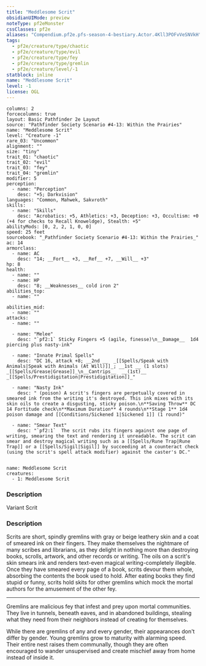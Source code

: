 ```yaml
---
title: "Meddlesome Scrit"
obsidianUIMode: preview
noteType: pf2eMonster
cssClasses: pf2e
aliases: "Compendium.pf2e.pfs-season-4-bestiary.Actor.4Kll3POFvVeSNVkH" 
tags:
  - pf2e/creature/type/chaotic
  - pf2e/creature/type/evil
  - pf2e/creature/type/fey
  - pf2e/creature/type/gremlin
  - pf2e/creature/level/-1
statblock: inline
name: "Meddlesome Scrit"
level: -1
license: OGL
---
```


```statblock
columns: 2
forcecolumns: true
layout: Basic Pathfinder 2e Layout
source: "Pathfinder Society Scenario #4-13: Within the Prairies"
name: "Meddlesome Scrit"
level: "Creature -1"
rare_03: "Uncommon"
alignment: ""
size: "tiny"
trait_01: "chaotic"
trait_02: "evil"
trait_03: "fey"
trait_04: "gremlin"
modifier: 5
perception:
  - name: "Perception"
    desc: "+5; Darkvision"
languages: "Common, Mahwek, Sakvroth"
skills:
  - name: "Skills"
    desc: "Acrobatics: +5, Athletics: +3, Deception: +3, Occultism: +0 (+4 for checks to Recall Knoweldge), Stealth: +5"
abilityMods: [0, 2, 2, 1, 0, 0]
speed: 25 feet
sourcebook: "_Pathfinder Society Scenario #4-13: Within the Prairies_"
ac: 14
armorclass:
  - name: AC
    desc: "14; __Fort__ +3, __Ref__ +7, __Will__ +3"
hp: 8
health:
  - name: ""
  - name: HP
    desc: "8; __Weaknesses__ cold iron 2"
abilities_top:
  - name: ""

abilities_mid:
  - name: ""
attacks:
  - name: ""

  - name: "Melee"
    desc: "`pf2:1` Sticky Fingers +5 (agile, finesse)\n__Damage__  1d4 piercing plus nasty-ink"

  - name: "Innate Primal Spells"
    desc: "DC 16, attack +8; __2nd __  _[[Spells/Speak with Animals|Speak with Animals (At Will)]]_; __1st __ (1 slots) _[[Spells/Grease|Grease]]_\n__Cantrips__  __(1st)__ _[[Spells/Prestidigitation|Prestidigitation]]_"

  - name: "Nasty Ink"
    desc: " (poison) A scrit's fingers are perpetually covered in smeared ink from the writing it's destroyed. This ink mixes with its skin oils to create a disgusting, sticky poison.\n**Saving Throw** DC 14 Fortitude check\n**Maximum Duration** 4 rounds\n**Stage 1** 1d4 poison damage and [[Conditions/Sickened 1|Sickened 1]] (1 round)"

  - name: "Smear Text"
    desc: "`pf2:1`  The scrit rubs its fingers against one page of writing, smearing the text and rendering it unreadable. The scrit can smear and destroy magical writing such as a [[Spells/Rune Trap|Rune Trap]] or a [[Spells/Sigil|Sigil]] by succeeding at a counteract check (using the scrit's spell attack modifier) against the caster's DC."
 
```

```encounter-table
name: Meddlesome Scrit
creatures:
  - 1: Meddlesome Scrit
```
### Description
Variant Scrit

### Description
Scrits are short, spindly gremlins with gray or beige leathery skin and a coat of smeared ink on their fingers. They make themselves the nightmare of many scribes and librarians, as they delight in nothing more than destroying books, scrolls, artwork, and other records or writing. The oils on a scrit's skin smears ink and renders text-even magical writing-completely illegible. Once they have smeared every page of a book, scrits devour them whole, absorbing the contents the book used to hold. After eating books they find stupid or funny, scrits hold skits for other gremlins which mock the mortal authors for the amusement of the other fey.

* * *

Gremlins are malicious fey that infest and prey upon mortal communities. They live in tunnels, beneath eaves, and in abandoned buildings, stealing what they need from their neighbors instead of creating for themselves.

While there are gremlins of any and every gender, their appearances don't differ by gender. Young gremlins grow to maturity with alarming speed. Their entire nest raises them communally, though they are often encouraged to wander unsupervised and create mischief away from home instead of inside it.
